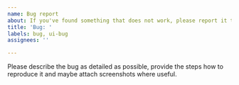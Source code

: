 ```yaml
---
name: Bug report
about: If you've found something that does not work, please report it to help improve grocy
title: 'Bug: '
labels: bug, ui-bug
assignees: ''

---
```


Please describe the bug as detailed as possible, provide the steps how to reproduce it and maybe attach screenshots where useful.

